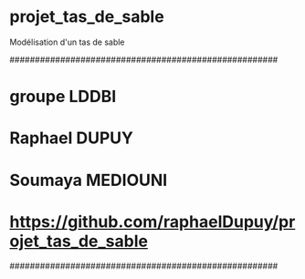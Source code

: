 # projet_tas_de_sable
Modélisation d'un tas de sable

#####################################################
# groupe LDDBI
# Raphael DUPUY
# Soumaya MEDIOUNI
# 
# https://github.com/raphaelDupuy/projet_tas_de_sable
#####################################################
